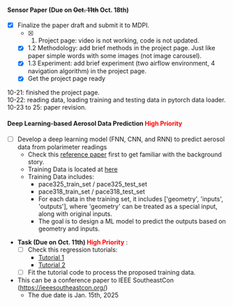 #### Sensor Paper (Due on ~~Oct. 11th~~ Oct. 18th)
* [x] Finalize the paper draft and submit it to MDPI.
  * [x] 1. Project page: video is not working, code is not updated.
  * [x] 1.2 Methodology: add brief methods in the project page. Just like paper simple words with some images (not image carousel).
  * [x] 1.3 Experiment: add brief experiment (two airflow environment, 4 navigation algorithm) in the project page.
  * [x] Get the project page ready

10-21: finished the project page.  
10-22: reading data, loading training and testing data in pytorch data loader.  
10-23 to 25: paper revision.  

#### Deep Learning-based Aerosol Data Prediction <span style="color:red">High Priority</span>
* [ ] Develop a deep learning model (FNN, CNN, and RNN) to predict aerosol data from polarimeter readings
  * Check this [reference paper](./../../../Reference/pacc-mapp_algorithm.pdf) first to get familiar with the background story. 
  * Training Data is located at [here](https://drive.google.com/drive/folders/1kr6PP44HHDL2HMxzoLwGjzfSOP5ZAmy1?usp=drive_link) 
  * Training Data includes:
    * pace325_train_set / pace325_test_set
    * pace318_train_set / pace318_test_set
    * For each data in the training set, it includes \['geometry', 'inputs', 'outputs'\], where 'geometry' can be treated as a special input, along with original inputs. 
    * The goal is to design a ML model to predict the outputs based on geometry and inputs. 


* **Task (Due on Oct. 11th) <span style="color:red">High Priority</span>** :
  * [ ] Check this regression tutorials:
    * [Tutorial 1](https://github.com/christianversloot/machine-learning-articles/blob/main/how-to-create-a-neural-network-for-regression-with-pytorch.md)
    * [Tutorial 2](https://colab.research.google.com/drive/1w61hXmpM_GNmuNmwkvPBeBTLB6HIy5_c?usp=sharing) 
  * [ ] Fit the tutorial code to process the proposed training data. 

* This can be a conference paper to IEEE SoutheastCon (https://ieeesoutheastcon.org/)
  * The due date is Jan. 15th, 2025
